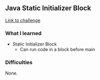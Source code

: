 ## Java Static Initializer Block

[Link to challenge](https://www.hackerrank.com/challenges/java-static-initializer-block)

### What I learned
- Static Initializer Block
    - Can run code in a block before main

### Difficulties
None.

